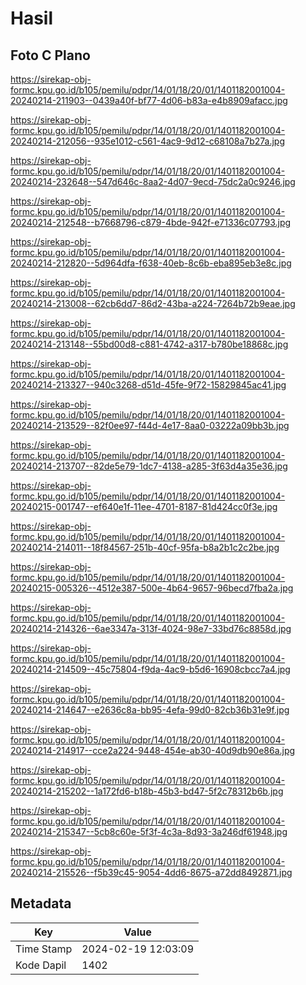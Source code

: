 # Hasil

## Foto C Plano

https://sirekap-obj-formc.kpu.go.id/b105/pemilu/pdpr/14/01/18/20/01/1401182001004-20240214-211903--0439a40f-bf77-4d06-b83a-e4b8909afacc.jpg

https://sirekap-obj-formc.kpu.go.id/b105/pemilu/pdpr/14/01/18/20/01/1401182001004-20240214-212056--935e1012-c561-4ac9-9d12-c68108a7b27a.jpg

https://sirekap-obj-formc.kpu.go.id/b105/pemilu/pdpr/14/01/18/20/01/1401182001004-20240214-232648--547d646c-8aa2-4d07-9ecd-75dc2a0c9246.jpg

https://sirekap-obj-formc.kpu.go.id/b105/pemilu/pdpr/14/01/18/20/01/1401182001004-20240214-212548--b7668796-c879-4bde-942f-e71336c07793.jpg

https://sirekap-obj-formc.kpu.go.id/b105/pemilu/pdpr/14/01/18/20/01/1401182001004-20240214-212820--5d964dfa-f638-40eb-8c6b-eba895eb3e8c.jpg

https://sirekap-obj-formc.kpu.go.id/b105/pemilu/pdpr/14/01/18/20/01/1401182001004-20240214-213008--62cb6dd7-86d2-43ba-a224-7264b72b9eae.jpg

https://sirekap-obj-formc.kpu.go.id/b105/pemilu/pdpr/14/01/18/20/01/1401182001004-20240214-213148--55bd00d8-c881-4742-a317-b780be18868c.jpg

https://sirekap-obj-formc.kpu.go.id/b105/pemilu/pdpr/14/01/18/20/01/1401182001004-20240214-213327--940c3268-d51d-45fe-9f72-15829845ac41.jpg

https://sirekap-obj-formc.kpu.go.id/b105/pemilu/pdpr/14/01/18/20/01/1401182001004-20240214-213529--82f0ee97-f44d-4e17-8aa0-03222a09bb3b.jpg

https://sirekap-obj-formc.kpu.go.id/b105/pemilu/pdpr/14/01/18/20/01/1401182001004-20240214-213707--82de5e79-1dc7-4138-a285-3f63d4a35e36.jpg

https://sirekap-obj-formc.kpu.go.id/b105/pemilu/pdpr/14/01/18/20/01/1401182001004-20240215-001747--ef640e1f-11ee-4701-8187-81d424cc0f3e.jpg

https://sirekap-obj-formc.kpu.go.id/b105/pemilu/pdpr/14/01/18/20/01/1401182001004-20240214-214011--18f84567-251b-40cf-95fa-b8a2b1c2c2be.jpg

https://sirekap-obj-formc.kpu.go.id/b105/pemilu/pdpr/14/01/18/20/01/1401182001004-20240215-005326--4512e387-500e-4b64-9657-96becd7fba2a.jpg

https://sirekap-obj-formc.kpu.go.id/b105/pemilu/pdpr/14/01/18/20/01/1401182001004-20240214-214326--6ae3347a-313f-4024-98e7-33bd76c8858d.jpg

https://sirekap-obj-formc.kpu.go.id/b105/pemilu/pdpr/14/01/18/20/01/1401182001004-20240214-214509--45c75804-f9da-4ac9-b5d6-16908cbcc7a4.jpg

https://sirekap-obj-formc.kpu.go.id/b105/pemilu/pdpr/14/01/18/20/01/1401182001004-20240214-214647--e2636c8a-bb95-4efa-99d0-82cb36b31e9f.jpg

https://sirekap-obj-formc.kpu.go.id/b105/pemilu/pdpr/14/01/18/20/01/1401182001004-20240214-214917--cce2a224-9448-454e-ab30-40d9db90e86a.jpg

https://sirekap-obj-formc.kpu.go.id/b105/pemilu/pdpr/14/01/18/20/01/1401182001004-20240214-215202--1a172fd6-b18b-45b3-bd47-5f2c78312b6b.jpg

https://sirekap-obj-formc.kpu.go.id/b105/pemilu/pdpr/14/01/18/20/01/1401182001004-20240214-215347--5cb8c60e-5f3f-4c3a-8d93-3a246df61948.jpg

https://sirekap-obj-formc.kpu.go.id/b105/pemilu/pdpr/14/01/18/20/01/1401182001004-20240214-215526--f5b39c45-9054-4dd6-8675-a72dd8492871.jpg


## Metadata

| Key        | Value               |
| ---------- | ------------------- |
| Time Stamp | 2024-02-19 12:03:09 |
| Kode Dapil | 1402                |




